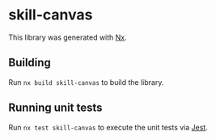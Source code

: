 # skill-canvas

This library was generated with [Nx](https://nx.dev).

## Building

Run `nx build skill-canvas` to build the library.

## Running unit tests

Run `nx test skill-canvas` to execute the unit tests via [Jest](https://jestjs.io).
